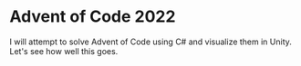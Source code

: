 ﻿# Advent of Code 2022

I will attempt to solve Advent of Code using C# and visualize them in Unity.  
Let's see how well this goes.
